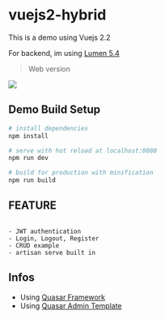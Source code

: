 # vuejs2-hybrid

This is a demo using Vuejs 2.2

For backend, im using [Lumen 5.4](https://github.com/chrissetyawan/lumen54-jwt/)


> Web version

![](https://github.com/chrissetyawan/vuejs2-hybrid/capture-vuejs2-hybrid.png?raw=true)

## Demo Build Setup

``` bash
# install dependencies
npm install

# serve with hot reload at localhost:8080
npm run dev

# build for production with minification
npm run build

```


## FEATURE

```

- JWT authentication
- Login, Logout, Register
- CRUD example
- artisan serve built in

```

## Infos
* Using [Quasar Framework](http://quasar-framework.org/)
* Using [Quasar Admin Template](https://github.com/odranoelBR/vue-quasar-admin-example/)

